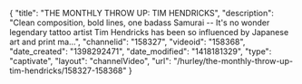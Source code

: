 {
    "title": "THE MONTHLY THROW UP: TIM HENDRICKS",
    "description": "Clean composition, bold lines, one badass Samurai -- It's no wonder legendary tattoo artist Tim Hendricks has been so influenced by Japanese art and print ma...",
    "channelid": "158327",
    "videoid": "158368",
    "date_created": "1398292471",
    "date_modified": "1418181329",
    "type": "captivate",
    "layout": "channelVideo",
    "url": "\/hurley\/the-monthly-throw-up-tim-hendricks\/158327-158368"
}
